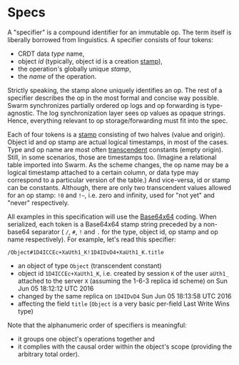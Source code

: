  # Specs #

A "specifier" is a compound identifier for an immutable op.
The term itself is liberally borrowed from linguistics.
A specifier consists of four tokens:

* CRDT data *type* name,
* object *id* (typically, object id is a creation [stamp](stamp.md)),
* the operation's globally unique *stamp*,
* the *name* of the operation.

Strictly speaking, the stamp alone uniquely identifies an op.
The rest of a specifier describes the op in the most formal and concise way possible.
Swarm synchronizes partially ordered op logs and op forwarding is type-agnostic.
The log synchronization layer sees op values as opaque strings.
Hence, everything relevant to op storage/forwarding must fit into the spec.

Each of four tokens is a [stamp](stamp.md) consisting of two halves (value and origin).
Object id and op stamp are actual logical timestamps, in most of the cases.
Type and op name are most often [transcendent](stamp.md) constants (empty origin).
Still, in some scenarios, those are timestamps too.
(Imagine a relational table imported into Swarm.
As the scheme changes, the op name may be a logical timestamp attached to a certain column, or data type may correspond to a particular version of the table.)
And vice-versa, id or stamp can be constants.
Although, there are only two transcendent values allowed for an op stamp: `!0` and `!~`, i.e. zero and infinity, used for "not yet" and "never" respectively.

All examples in this specification will use the [Base64x64](64x64.md) coding.
When serialized, each token is a Base64x64 stamp string preceded by a non-base64 separator ( `/`, `#`, `!` and `.` for the type, object id, op stamp and op name respectively).
For example, let's read this specifier:

    /Object#1D4ICCEc+XaUth1_K!1D4IDvD4+XaUth1_K.title

* an object of type `Object` (transcendent constant)
* object id `1D4ICCEc+XaUth1_K`, i.e. created by session `K` of the user `aUth1_` attached to the server `X` (assuming the 1-6-3 replica id scheme) on Sun Jun 05 18:12:12 UTC 2016
* changed by the same replica on `1D4IDvD4` Sun Jun 05 18:13:58 UTC 2016
* affecting the field `title` (`Object` is a very basic per-field Last Write Wins type)

Note that the alphanumeric order of specifiers is meaningful:
* it groups one object's operations together and
* it complies with the causal order within the object's scope (providing the arbitrary total order).
